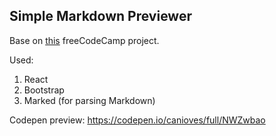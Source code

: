## Simple Markdown Previewer

Base on [this](https://www.freecodecamp.org/learn/front-end-development-libraries/front-end-development-libraries-projects/build-a-markdown-previewer) freeCodeCamp project.

Used:
1. React
2. Bootstrap
3. Marked (for parsing Markdown)

Codepen preview: https://codepen.io/canioves/full/NWZwbao
